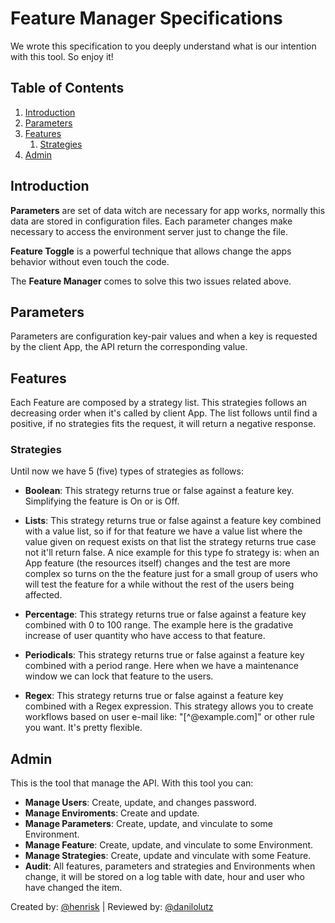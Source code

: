 # Feature Manager Specifications

We wrote this specification to you deeply understand what is our intention with this tool. So enjoy it!

## Table of Contents

1. [Introduction](#introduction)
2. [Parameters](#parameters)
3. [Features](#features)
    1. [Strategies](#strategies)
4. [Admin](#admin)

## Introduction

**Parameters** are set of data witch are necessary for app works, normally this data are stored in configuration files. Each parameter changes make necessary to access the environment server just to change the file.

**Feature Toggle** is a powerful technique that allows change the apps behavior without even touch the code.

The **Feature Manager** comes to solve this two issues related above.

## Parameters

Parameters are configuration key-pair values and when a key is requested by the client App, the API return the corresponding value.

## Features

Each Feature are composed by a strategy list. This strategies follows an decreasing order when it's called by client App. The list follows until find a positive, if no strategies fits the request, it will return a negative response.

### Strategies

Until now we have 5 (five) types of strategies as follows:

- **Boolean**: This strategy returns true or false against a feature key. Simplifying the feature is On or is Off.

- **Lists**: This strategy returns true or false against a feature key combined with a value list, so if for that feature we have a value list where the value given on request exists on that list the strategy returns true case not it'll return false. A nice example for this type fo strategy is: when an App feature (the resources itself) changes and the test are more complex so turns on the the feature just for a small group of users who will test the feature for a while without the rest of the users being affected.

- **Percentage**: This strategy returns true or false against a feature key combined with 0 to 100 range. The example here is the gradative increase of user quantity who have access to that feature.

- **Periodicals**: This strategy returns true or false against a feature key combined with a period range. Here when we have a maintenance window we can lock that feature to the users.

- **Regex**: This strategy returns true or false against a feature key combined with a Regex expression. This strategy allows you to create workflows based on user e-mail like: "[^@example.com]" or other rule you want. It's pretty flexible.

## Admin

This is the tool that manage the API. With this tool you can:

- **Manage Users**: Create, update, and changes password.
- **Manage Enviroments**: Create and update.
- **Manage Parameters**: Create, update, and vinculate to some Environment.
- **Manage Feature**: Create, update, and vinculate to some Environment.
- **Manage Strategies**: Create, update and vinculate with some Feature.
- **Audit**: All features, parameters and strategies and Environments when change, it will be stored on a log table with date, hour and user who have changed the item.

Created by: [@henrisk](https://github.com/henrisk) | Reviewed by: [@danilolutz](https://github.com/danilolutz)
